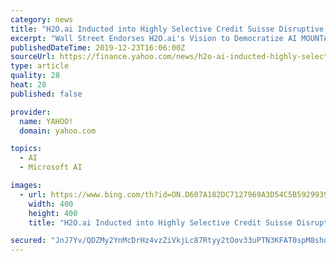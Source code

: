 ```yaml
---
category: news
title: "H2O.ai Inducted into Highly Selective Credit Suisse Disruptive Technology Recognition Program"
excerpt: "Wall Street Endorses H2O.ai's Vision to Democratize AI MOUNTAIN VIEW, California, Dec. 24, 2019 /PRNewswire/ -- H2O.ai, the open source leader in artificial intelligence (AI) and machine learning (ML), today announced that Credit Suisse has selected it as a member of its 2019 Disruptive Technology Recognition (DTR) Program. Credit Suisse's DTR ..."
publishedDateTime: 2019-12-23T16:06:00Z
sourceUrl: https://finance.yahoo.com/news/h2o-ai-inducted-highly-selective-160000531.html
type: article
quality: 28
heat: 28
published: false

provider:
  name: YAHOO!
  domain: yahoo.com

topics:
  - AI
  - Microsoft AI

images:
  - url: https://www.bing.com/th?id=ON.D607A182DC7127969A3D54C5B5929939
    width: 400
    height: 400
    title: "H2O.ai Inducted into Highly Selective Credit Suisse Disruptive Technology Recognition Program"

secured: "JnJ7Yv/QDZMy2YnMcDrHz4vzZiVkjLc87Rtyy2tOov33uPTN3KFAT0spM8shudhuagGl6EZKX7ZFSIdTbleVPWHghVYULPNX/6eguND99ViQOWYwqto9jxPtNNNZLk1wkotdY+7RJBnLrdke8GAqMue7WYcAwDUMt7LnBfcUV7BkUH3dTfuqiQWMNuYLnoepYcXmYpfrSWIKLGHCBSwC9B/jf3wJ5pNnQKmNthHm7UdeMKpKKDHcb9K3ZRv+d+ILyJR35Hv57V1zlUaRKVvxdw==;4aKvWXe+F2/5m8DQFLQDMA=="
---
```


